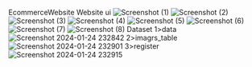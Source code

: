 EcommerceWebsite
Website ui
![Screenshot (1)](https://github.com/adityagore18/LaptopEcommerceWebsite/assets/110616275/ff98a512-5eaf-466e-9411-a218f1b644f1)
![Screenshot (2)](https://github.com/adityagore18/LaptopEcommerceWebsite/assets/110616275/db976ff6-e360-4c4d-870f-28beedd9b567)
![Screenshot (3)](https://github.com/adityagore18/LaptopEcommerceWebsite/assets/110616275/7243f66b-9b8a-42e1-adad-fc0efa253466)
![Screenshot (4)](https://github.com/adityagore18/LaptopEcommerceWebsite/assets/110616275/b9ee97e2-1898-47a9-80b4-83326e8021c3)
![Screenshot (5)](https://github.com/adityagore18/LaptopEcommerceWebsite/assets/110616275/494dd644-95b1-4132-8a01-de68df127e72)
![Screenshot (6)](https://github.com/adityagore18/LaptopEcommerceWebsite/assets/110616275/c430cc3d-33a6-4213-bc84-e9a55a5abf20)
![Screenshot (7)](https://github.com/adityagore18/LaptopEcommerceWebsite/assets/110616275/e5c56629-e0e3-4335-a339-dde3f71c76b4)
![Screenshot (8)](https://github.com/adityagore18/LaptopEcommerceWebsite/assets/110616275/36e3b0a7-0f2c-4511-9b17-17369d29f83e)
Dataset
1>data
![Screenshot 2024-01-24 232842](https://github.com/adityagore18/LaptopEcommerceWebsite/assets/110616275/8e063d9a-a350-4c96-a160-99ee9f072810)
2>imagrs_table
![Screenshot 2024-01-24 232901](https://github.com/adityagore18/LaptopEcommerceWebsite/assets/110616275/16203bcd-a3cb-4409-b642-0a175fd841f7)
3>register
![Screenshot 2024-01-24 232915](https://github.com/adityagore18/LaptopEcommerceWebsite/assets/110616275/90f55b21-8c83-40a6-85b5-f10d8fff0428)
